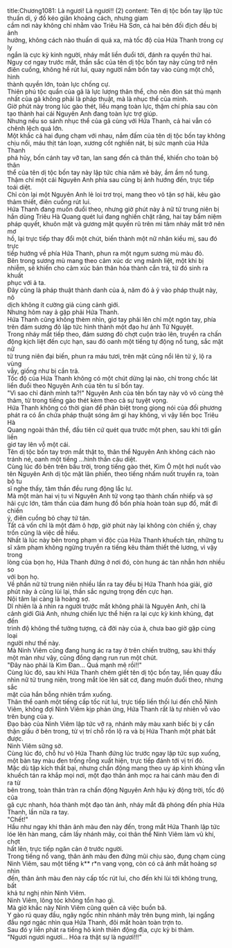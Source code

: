 title:Chương1081: Là ngươi! Là ngươi!! (2)
content:
Tên dị tộc bốn tay lập tức thuấn di, ý đồ kéo giãn khoảng cách, nhưng giam<br>cầm nơi này không chỉ nhằm vào Triêu Hà Sơn, cả hai bên đối địch đều bị ảnh<br>hưởng, không cách nào thuấn di quá xa, mà tốc độ của Hứa Thanh trong cự ly<br>ngắn là cực kỳ kinh người, nháy mắt liền đuổi tới, đánh ra quyền thứ hai.<br>Nguy cơ ngay trước mắt, thần sắc của tên dị tộc bốn tay này cũng trở nên<br>điên cuồng, không hề rút lui, quay người nắm bốn tay vào cùng một chỗ, hình<br>thành quyền lớn, toàn lực chống cự.<br>Thiên phú tộc quần của gã là lực lượng thân thể, cho nên đòn sát thủ mạnh<br>nhất của gã không phải là pháp thuật, mà là nhục thể của mình.<br>Giờ phút này trong lúc gào thét, liều mạng toàn lực, thậm chí phía sau còn<br>tạo thành hai cái Nguyên Anh đang toàn lực trợ giúp.<br>Nhưng nếu so sánh nhục thể của gã cùng với Hứa Thanh, cả hai vẫn có<br>chênh lệch quá lớn.<br>Một khắc cả hai đụng chạm với nhau, nắm đấm của tên dị tộc bốn tay không<br>chịu nổi, máu thịt tán loạn, xương cốt nghiền nát, bị sức mạnh của Hứa Thanh<br>phá hủy, bốn cánh tay vỡ tan, lan sang đến cả thân thể, khiến cho toàn bộ thân<br>thể của tên dị tộc bốn tay này lập tức chia năm xẻ bảy, ầm ầm nổ tung.<br>Thậm chí một cái Nguyên Anh phía sau cũng bị ảnh hướng đến, trực tiếp<br>toái diệt.<br>Chỉ còn lại một Nguyên Anh lẻ loi trơ trọi, mang theo vô tận sợ hãi, kêu gào<br>thảm thiết, điên cuồng rút lui.<br>Hứa Thanh đang muốn đuổi theo, nhưng giờ phút này ả nữ tử trung niên bị<br>hắn dùng Triêu Hà Quang quét lui đang nghiến chặt răng, hai tay bấm niệm<br>pháp quyết, khuôn mặt và gương mặt quyến rũ trên mi tâm nháy mắt trở nên mơ<br>hồ, lại trực tiếp thay đổi một chút, biến thành một nữ nhân kiều mị, sau đó trực<br>tiếp hướng về phía Hứa Thanh, phun ra một ngụm sương mù màu đỏ.<br>Bên trong sương mù mang theo cảm xúc d*c v*ng mãnh liệt, một khi bị<br>nhiễm, sẽ khiến cho cảm xúc bản thân hóa thành cắn trả, từ đó sinh ra khuất<br>phục với ả ta.<br>Đây cũng là pháp thuật thành danh của ả, năm đó ả ỷ vào pháp thuật này, nô<br>dịch không ít cường giả cùng cảnh giới.<br>Nhưng hôm nay ả gặp phải Hứa Thanh.<br>Hứa Thanh cũng không thèm nhìn, giơ tay phải lên chỉ một ngón tay, phía<br>trên đám sương đỏ lập tức hình thành một đạo hư ảnh Tử Nguyệt.<br>Trong nháy mắt tiếp theo, đám sương đỏ chợt cuộn trào lên, truyền ra chấn<br>động kịch liệt đến cực hạn, sau đó oanh một tiếng tự động nổ tung, sắc mặt nữ<br>tử trung niên đại biến, phun ra máu tươi, trên mặt cũng nổi lên tử ý, lộ ra vùng<br>vẫy, giống như bị cắn trả.<br>Tốc độ của Hứa Thanh không có một chút dừng lại nào, chỉ trong chốc lát<br>liền đuổi theo Nguyên Anh của tên tu sĩ bốn tay.<br>"Vì sao chỉ đánh mình ta?!" Nguyên Anh của tên bốn tay này vô vô cùng thê<br>thảm, từ trong tiếng gào thét kèm theo cả sự tuyệt vọng.<br>Hứa Thanh không có thời gian để phân biệt trong giọng nói của đối phương<br>phát ra có ẩn chứa pháp thuật sóng âm gì hay không, vì vậy liền bọc Triêu Hà<br>Quang ngoài thân thể, đầu tiên cứ quét qua trước một phen, sau khi tới gần liền<br>giơ tay lên vỗ một cái.<br>Tên dị tộc bốn tay trợn mắt thật to, thân thể Nguyên Anh không cách nào<br>tránh né, oanh một tiếng …hình thần câu diệt.<br>Cùng lúc đó bên trên bầu trời, trong tiếng gào thét, Kim Ô một hơi nuốt vào<br>tên Nguyên Anh dị tộc mặt lân phiến, theo tiếng nhấm nuốt truyền ra, toàn bộ tu<br>sĩ nghe thấy, tâm thần đều rung động lắc lư.<br>Mà một màn hai vị tu vi Nguyên Anh tử vong tạo thành chấn nhiếp và sợ<br>hãi cực lớn, tâm thần của đám hung đồ bốn phía hoàn toàn sụp đổ, mất đi chiến<br>ý, điên cuồng bỏ chạy tứ tán.<br>Tất cả vốn chỉ là một đám ô hợp, giờ phút này lại không còn chiến ý, chạy<br>trốn cũng là việc dễ hiểu.<br>Nhất là lúc này bên trong phạm vi độc của Hứa Thanh khuếch tán, những tu<br>sĩ xâm phạm không ngừng truyền ra tiếng kêu thảm thiết thê lương, vì vậy trong<br>lòng của bọn họ, Hứa Thanh đứng ở nơi đó, còn hung ác tàn nhẫn hơn nhiều so<br>với bọn họ.<br>Về phần nữ tử trung niên nhiều lần ra tay đều bị Hứa Thanh hóa giải, giờ<br>phút này ả cũng lùi lại, thần sắc ngưng trọng đến cực hạn.<br>Nội tâm lại càng là hoảng sợ.<br>Dĩ nhiên là ả nhìn ra người trước mắt không phải là Nguyên Anh, chỉ là<br>cảnh giới Giả Anh, nhưng chiến lực thể hiện ra lại cực kỳ kinh khủng, đạt đến<br>trình độ không thể tưởng tượng, cả đời này của ả, chưa bao giờ gặp cùng loại<br>người như thế này.<br>Mà Ninh Viêm cũng đang hung ác ra tay ở trên chiến trường, sau khi thấy<br>một màn như vậy, cũng đồng dạng run run một chút.<br>"Đây nào phải là Kim Đan... Quá mạnh mẽ rồi!!"<br>Cùng lúc đó, sau khi Hứa Thanh chém giết tên dị tộc bốn tay, liền quay đầu<br>nhìn nữ tử trung niên, trong mắt lóe lên sát cơ, đang muốn đuổi theo, nhưng sắc<br>mặt của hắn bỗng nhiên trầm xuống.<br>Thân thể oanh một tiếng cấp tốc rút lui, trực tiếp liền thối lui đến chỗ Ninh<br>Viêm, không đợi Ninh Viêm kịp phản ứng, Hứa Thanh rất là tự nhiên vỗ vào<br>trên bụng của y.<br>Đạo bào của Ninh Viêm lập tức vỡ ra, nhánh mây màu xanh biếc bị y cẩn<br>thận giấu ở bên trong, từ vị trí chỗ rốn lộ ra và bị Hứa Thanh một phát bắt được.<br>Ninh Viêm sững sờ.<br>Cùng lúc đó, chỗ hư vô Hứa Thanh đứng lúc trước ngay lập tức sụp xuống,<br>một bàn tay màu đen trống rỗng xuất hiện, trực tiếp đánh tới vị trí đó.<br>Mặc dù tập kích thất bại, nhưng chấn động mang theo uy áp kinh khủng vẫn<br>khuếch tán ra khắp mọi nơi, một đạo thân ảnh mọc ra hai cánh màu đen đi ra từ<br>bên trong, toàn thân tràn ra chấn động Nguyên Anh hậu kỳ động trời, tốc độ của<br>gã cực nhanh, hóa thành một đạo tàn ảnh, nháy mắt đã phóng đến phía Hứa<br>Thanh, lần nữa ra tay.<br>"Chết!"<br>Hầu như ngay khi thân ảnh màu đen này đến, trong mắt Hứa Thanh lập tức<br>lóe lên hàn mang, cầm lấy nhánh mây, coi thân thể Ninh Viêm làm vũ khí, chợt<br>hất lên, trực tiếp ngăn cản ở trước người.<br>Trong tiếng nổ vang, thân ảnh màu đen đứng mũi chịu sào, đụng chạm cùng<br>Ninh Viêm, sau một tiếng k** r*n vang vọng, còn có cả ánh mắt hoảng sợ nhìn<br>đến, thân ảnh màu đen này cấp tốc rút lui, cho đến khi lùi tới không trung, bất<br>khả tư nghị nhìn Ninh Viêm.<br>Ninh Viêm, lông tóc không tổn hao gì.<br>Mà giờ khắc này Ninh Viêm cũng quên cả việc buồn bã.<br>Y gào rú quay đầu, ngây ngốc nhìn nhánh mây trên bụng mình, lại ngẩng<br>đầu ngơ ngác nhìn qua Hứa Thanh, đôi mắt hoàn toàn trợn to.<br>Sau đó y liền phát ra tiếng hô kinh thiên động địa, cực kỳ bi thảm.<br>"Ngươi ngươi ngươi... Hóa ra thật sự là ngươi!!!"